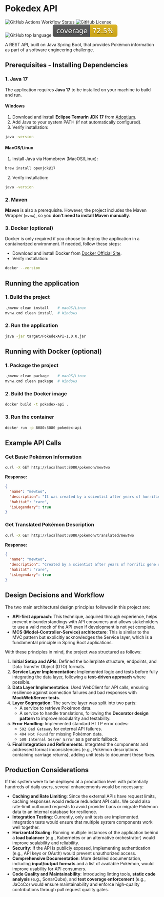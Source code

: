 # Pokedex API

![GitHub Actions Workflow Status](https://img.shields.io/github/actions/workflow/status/maldins46/PokedexApi/ci.yml?logo=github&label=CI)
![GitHub License](https://img.shields.io/github/license/maldins46/PokedexApi?logo=apache&label=License)
![GitHub top language](https://img.shields.io/github/languages/top/maldins46/PokedexApi)
![Coverage](.github/badges/jacoco.svg)

A REST API, built on Java Spring Boot, that provides Pokémon information as part of a software engineering challenge.

## Prerequisites - Installing Dependencies

### 1. Java 17
The application requires **Java 17** to be installed on your machine to build and run.

#### **Windows**
1. Download and install **Eclipse Temurin JDK 17** from [Adoptium](https://adoptium.net/temurin/releases/?version=17).
2. Add Java to your system PATH (if not automatically configured).
3. Verify installation:
```sh
java -version
```

#### **MacOS/Linux**
1. Install Java via Homebrew (MacOS/Linux):
```sh
brew install openjdk@17
```
2. Verify installation:
```sh
java -version
```

### 2. Maven

**Maven** is also a prerequisite. However, the project includes the Maven Wrapper (`mvnw`), so you **don't need to install Maven manually**.

### 3. Docker (optional)

Docker is only required if you choose to deploy the application in a containerized environment. If needed, follow these steps:

- Download and install Docker from [Docker Official Site](https://www.docker.com/get-started).
- Verify installation:
```sh
docker --version
```

## Running the application
### 1. Build the project
```sh
./mvnw clean install    # macOS/Linux
mvnw.cmd clean install  # Windows
```

### 2. Run the application
```sh
java -jar target/PokedexAPI-1.0.0.jar
```

## Running with Docker (optional)

### 1. Package the project

```sh
./mvnw clean package    # macOS/Linux
mvnw.cmd clean package  # Windows
```

### 2. Build the Docker image
```sh
docker build -t pokedex-api .
```

### 3. Run the container
```sh
docker run -p 8080:8080 pokedex-api
```

## Example API Calls
### Get Basic Pokémon Information
```sh
curl -X GET http://localhost:8080/pokemon/mewtwo
```
**Response:**
```json
{
  "name": "mewtwo",
  "description": "It was created by a scientist after years of horrific gene splicing and DNA engineering experiments.",
  "habitat": "rare",
  "isLegendary": true
}
```

### Get Translated Pokémon Description
```sh
curl -X GET http://localhost:8080/pokemon/translated/mewtwo
```
**Response:**
```json
{
  "name": "mewtwo",
  "description": "Created by a scientist after years of horrific gene splicing and DNA engineering experiments, it was.",
  "habitat": "rare",
  "isLegendary": true
}
```

## Design Decisions and Workflow
The two main architectural design principles followed in this project are:
- **API-first approach**: This technique, acquired through experience, helps prevent misunderstandings with API consumers and allows stakeholders to use a valid mock of the API even if development is not yet complete.
- **MCS (Model-Controller-Service) architecture**: This is similar to the MVC pattern but explicitly acknowledges the Service layer, which is a fundamental principle in Spring Boot applications.

With these principles in mind, the project was structured as follows:
1. **Initial Setup and APIs**: Defined the boilerplate structure, endpoints, and Data Transfer Object (DTO) formats.
2. **Service Layer Implementation**: Implemented logic and tests before fully integrating the data layer, following a **test-driven approach** where possible.
3. **Data Layer Implementation**: Used WebClient for API calls, ensuring resilience against connection failures and bad responses with **MockWebServer tests**.
4. **Layer Segregation**: The service layer was split into two parts:
    - A service to retrieve Pokémon data.
    - A service to handle translations, following the **Decorator design pattern** to improve modularity and testability.
5. **Error Handling**: Implemented standard HTTP error codes:
    - `502 Bad Gateway` for external API failures.
    - `404 Not Found` for missing Pokémon data.
    - `500 Internal Server Error` as a generic fallback.
6. **Final Integration and Refinements**: Integrated the components and addressed format inconsistencies (e.g., Pokémon descriptions containing carriage returns), adding unit tests to document these fixes.

## Production Considerations
If this system were to be deployed at a production level with potentially hundreds of daily users, several enhancements would be necessary:

- **Caching and Rate Limiting**: Since the external APIs have request limits, caching responses would reduce redundant API calls. We could also rate-limit outbound requests to avoid provider bans or migrate Pokémon data to an internal database for resilience.
- **Integration Testing**: Currently, only unit tests are implemented. Integration tests would ensure that multiple system components work well together.
- **Horizontal Scaling**: Running multiple instances of the application behind a **load balancer** (e.g., Kubernetes or an alternative orchestrator) would improve scalability and reliability.
- **Security**: If the API is publicly exposed, implementing authentication (e.g., API keys or OAuth) would prevent unauthorized access.
- **Comprehensive Documentation**: More detailed documentation, including **input/output formats** and a list of available Pokémon, would improve usability for API consumers.
- **Code Quality and Maintainability**: Introducing linting tools, **static code analysis** (e.g., SonarQube), and **test coverage enforcement** (e.g., JaCoCo) would ensure maintainability and enforce high-quality contributions through pull request quality gates.
